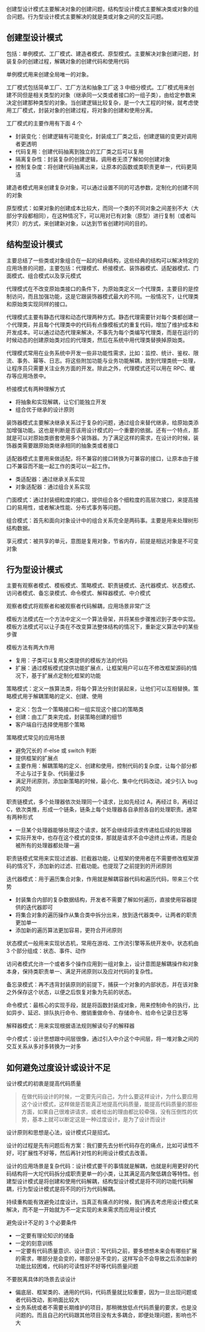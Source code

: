 创建型设计模式主要解决对象的创建问题，结构型设计模式主要解决类或对象的组合问题。行为型设计模式主要解决的就是类或对象之间的交互问题。

## 创建型设计模式
包括：单例模式、工厂模式、建造者模式、原型模式。主要解决对象创建问题，封装复杂的创建过程，解耦对象的创建代码和使用代码

单例模式用来创建全局唯一的对象。

工厂模式包括简单工厂、工厂方法和抽象工厂这 3 中细分模式。工厂模式用来创建不同但是相关类型的对象（继承同一父类或者接口的一组子类），由给定参数来决定创建那种类型的对象。当创建逻辑比较复杂，是一个大工程的时候，就考虑使用工厂模式，封装对象的创建过程，将对象的创建和使用分离。

工厂模式的主要作用有下面 4 个
* 封装变化：创建逻辑有可能变化，封装成工厂类之后，创建逻辑的变更对调用者更透明
* 代码复用：创建代码抽离到独立的工厂类之后可以复用
* 隔离复杂性：封装复杂的创建逻辑，调用者无须了解如何创建对象
* 控制复杂度：将创建代码抽离出来，让原本的函数或类职责更单一，代码更简洁

建造者模式用来创建复杂对象，可以通过设置不同的可选参数，定制化的创建不同的对象

原型模式：如果对象的创建成本比较大，而同一个类的不同对象之间差别不大（大部分字段都相同），在这种情况下，可以用对已有对象（原型）进行复制（或者叫拷贝）的方式，来创建新对象，以达到节省创建时间的目的。

## 结构型设计模式
主要总结了一些类或对象组合在一起的经典结构，这些经典的结构可以解决特定的应用场景的问题，主要包括：代理模式、桥接模式、装饰器模式、适配器模式、门面模式、组合模式以及享元模式

代理模式在不改变原始类接口的条件下，为原始类定义一个代理类，主要目的是控制访问，而且加强功能，这是它跟装饰器模式最大的不同。一般情况下，让代理类和原始类实现同样的接口。

代理模式主要有静态代理和动态代理两种方式。静态代理需要针对每个类都创建一个代理类，并且每个代理类中的代码有点像模板式的重复代码，增加了维护成本和开发成本。可以通过动态代理来解决，不事先为每个类编写代理类，而是在运行的时候动态的创建原始类对应的代理类，然后在系统中用代理类替换掉原始类。

代理模式常用在业务系统中开发一些非功能性需求，比如：监控、统计、鉴权、限流、事务、幂等、日志。将这些附加功能与业务功能解耦，放到代理类统一处理，让程序员只需要关注业务方面的开发。除此之外，代理模式还可以用在 RPC、缓存等应用场景中。

桥接模式有两种理解方式
* 将抽象和实现解耦，让它们能独立开发
* 组合优于继承的设计原则

装饰器模式主要解决继承关系过于复杂的问题，通过组合来替代继承，给原始类添加增强功能。这也是判断是否该用设计模式的一个重要的依据。还有一个特点，那就是可以对原始类嵌套使用多个装饰器。为了满足这样的需求，在设计的时候，装饰器类需要跟原始类继承相同的抽象类或者接口

适配器模式主要用来做适配，将不兼容的接口转换为可兼容的接口，让原本由于接口不兼容而不能一起工作的类可以一起工作。
* 类适配器：通过继承关系实现
* 对象适配器：通过组合关系实现

门面模式：通过封装细粒度的接口，提供组合各个细粒度的高层次接口，来提高接口的易用性，或者解决性能、分布式事务等问题。

组合模式：首先和面向对象设计中的组合关系完全是两码事。主要是用来处理树形结构数据。

享元模式：被共享的单元，意图是复用对象，节省内存，前提是相远对象是不可变对象

## 行为型设计模式
主要有观察者模式、模板模式、策略模式、职责链模式、迭代器模式、状态模式、访问者模式、备忘录模式、命令模式、解释器模式、中介模式

观察者模式将观察者和被观察者代码解耦，应用场景非常广泛

模板方法模式在一个方法中定义一个算法骨架，并将某些步骤推迟到子类中实现。模板方法模式可以让子类在不改变算法整体结构的情况下，重新定义算法中的某些步骤

模板方法有两大作用
* 复用：子类可以复用父类提供的模板方法的代码
* 扩展：通过模板模式提供功能扩展点，让框架用户可以在不修改框架源码的情况下，基于扩展点定制化框架的功能

策略模式：定义一族算法类，将每个算法分别封装起来，让他们可以互相替换。策略模式用于解耦策略的定义、创建、使用
* 定义：包含一个策略接口和一组实现这个接口的策略类
* 创建：由工厂类来完成，封装策略创建的细节
* 客户端自行选择使用那个策略

策略模式常见的应用场景
* 避免冗长的 if-else 或 switch 判断
* 提供框架的扩展点
* 主要作用：解耦策略的定义、创建和使用，控制代码的复杂度，让每个部分都不止与过于复杂、代码量过多
* 满足开闭原则，添加新策略的时候，最小化、集中化代码改动，减少引入 bug 的风险

职责链模式，多个处理器依次处理同一个请求，比如先经过 A，再经过 B，再经过 C，依次类推，形成一个链条，链条上每个处理器各自承担各自的处理职责。通常有两种形式
* 一旦某个处理器能够处理这个请求，就不会继续将请求传递给后续的处理器
* 实际开发中，也存在这个模式的变体，那就是请求不会中途终止传递，而是会被所有的处理器都处理一遍

职责链模式常用来实现过滤器、拦截器功能，让框架的使用者在不需要修改框架源码的情况下，添加新的过滤、拦截功能。也提现了之前提到的开闭原则

迭代器模式：用于遍历集合对象，作用就是解耦容器代码和遍历代码，带来三个优势
* 封装集合内部的复杂数据结构，开发者不需要了解如何遍历，直接使用容器提供的迭代器即可
* 将集合对象的遍历操作从集合类中拆分出来，放到迭代器类中，让两者的职责更加单一
* 添加新的遍历算法更加容易，更符合开闭原则

状态模式一般用来实现状态机，常用在游戏、工作流引擎等系统开发中。状态机由 3 个部分组成：状态、事件、动作

访问者模式允许一个或者多个操作应用到一组对象上，设计意图是解耦操作和对象本身，保持类职责单一、满足开闭原则以及应对代码的复杂性。

备忘录模式：再不违背封装原则的前提下，捕获一个对象的内部状态，并在该对象之外保存这个状态，以便之后恢复对象为先前的状态。

命令模式：最核心的实现手段，就是将函数封装成对象，用来控制命令的执行，比如异步、延迟、排队执行命令、撤销重做命令、存储命令、给命令记录日志等

解释器模式：用来实现根据语法规则解读句子的解释器

中介模式：设计思想跟中间层很像，通过引入中介这个中间层，将一堆对象之间的交互关系从多对多转换为一对多

## 如何避免过度设计或设计不足
设计模式的初衷是提高代码质量

> 在做代码设计的时候，一定要先问自己，为什么要这样设计，为什么要应用这个设计模式，这样做是否能真正地提高代码质量，能提高代码质量的那些方面，如果自己很难讲请求，或者给出的理由都比较牵强，没有压倒性的优势，基本上就可以断定这是一种过度设计，是为了设计而设计

设计原则和思想是心法，设计模式只是招式。

设计的过程是先有问题后有方案：我们要先去分析代码存在的痛点，比如可读性不好，可扩展性不好等，然后再针对性的利用设计模式去改善。

设计的应用场景是复杂代码：设计模式要干的事情就是解耦，也就是利用更好的代码结构将一大坨代码拆分成职责更单一的小类，让其满足高内聚低耦合等特性。创建型设计模式是将创建和使用代码解耦，结构型设计模式是将不同的功能代码解耦，行为型设计模式是将不同的行为代码解耦。

持续重构能有效避免过度设计。当真正有痛点的时候，我们再去考虑用设计模式来解决，而不是一开始就为不一定实现的未来需求而应用设计模式

避免设计不足的 3 个必要条件
* 一定要有理论知识的储备
* 一定的刻意训练
* 一定要有代码质量意识、设计意识：写代码之前，要多想想未来会有哪些扩展的需求，哪部分是会变的，哪部分是不变的，这样写会不会导致之后添加新的功能比较困难，代码的可读性好不好等代码质量问题

不要脱离具体的场景去谈设计
* 偏底层、框架类的、通用的代码，代码质量就比较重要，因为一旦出现问题或者代码改动，影响面比较大
* 业务系统或者不需要长期维护的项目，那稍微放低点代码质量的要求，也是没问题的。而且自己的代码跟其他项目没有太多耦合，即便处理问题，影响也不大